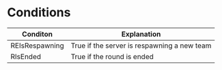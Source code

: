 # Conditions
| Conditon | Explanation |
| - | - |
| REIsRespawning | True if the server is respawning a new team | 
| RIsEnded | True if the round is ended |
